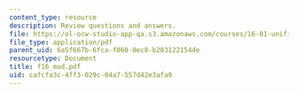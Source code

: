```yaml
---
content_type: resource
description: Review questions and answers.
file: https://ol-ocw-studio-app-qa.s3.amazonaws.com/courses/16-01-unified-engineering-i-ii-iii-iv-fall-2005-spring-2006/cafcfa3c4ff3029c04a7557d42e3afa9_f16_mud.pdf
file_type: application/pdf
parent_uid: 6a5f667b-6fca-f068-0ec8-b203122154de
resourcetype: Document
title: f16_mud.pdf
uid: cafcfa3c-4ff3-029c-04a7-557d42e3afa9
---
```

